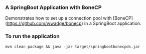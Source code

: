 ### A SpringBoot Application with BoneCP

Demonstrates how to set up a connection pool with [BoneCP] (https://github.com/wwadge/bonecp) in a SpringBoot application. 

### To run the application
`mvn clean package && java -jar target/springbootbonecpds.jar`
